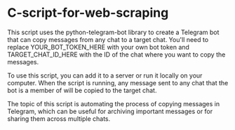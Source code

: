 # C-script-for-web-scraping
This script uses the python-telegram-bot library to create a Telegram bot that can copy messages from any chat to a target chat. You'll need to replace YOUR_BOT_TOKEN_HERE with your own bot token and TARGET_CHAT_ID_HERE with the ID of the chat where you want to copy the messages.

To use this script, you can add it to a server or run it locally on your computer. When the script is running, any message sent to any chat that the bot is a member of will be copied to the target chat.

The topic of this script is automating the process of copying messages in Telegram, which can be useful for archiving important messages or for sharing them across multiple chats.
